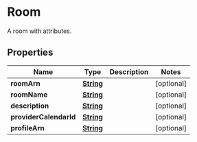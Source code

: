 

# Room

A room with attributes.

## Properties

| Name | Type | Description | Notes |
|------------ | ------------- | ------------- | -------------|
|**roomArn** | [**String**](String.md) |  |  [optional] |
|**roomName** | [**String**](String.md) |  |  [optional] |
|**description** | [**String**](String.md) |  |  [optional] |
|**providerCalendarId** | [**String**](String.md) |  |  [optional] |
|**profileArn** | [**String**](String.md) |  |  [optional] |



